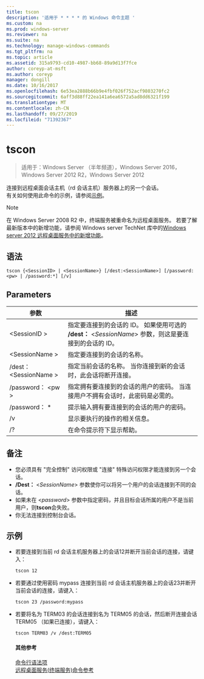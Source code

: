 ```yaml
---
title: tscon
description: '适用于 * * * * 的 Windows 命令主题 '
ms.custom: na
ms.prod: windows-server
ms.reviewer: na
ms.suite: na
ms.technology: manage-windows-commands
ms.tgt_pltfrm: na
ms.topic: article
ms.assetid: 315a9793-cd10-4987-bb68-89a9d13f7fce
author: coreyp-at-msft
ms.author: coreyp
manager: dongill
ms.date: 10/16/2017
ms.openlocfilehash: 6e53ea2888b66b9e4fbf026f752acf9803270fc2
ms.sourcegitcommit: 6aff3d88ff22ea141a6ea6572a5ad8dd6321f199
ms.translationtype: MT
ms.contentlocale: zh-CN
ms.lasthandoff: 09/27/2019
ms.locfileid: "71392367"
---
```

# <a name="tscon"></a>tscon

>适用于：Windows Server （半年频道），Windows Server 2016，Windows Server 2012 R2，Windows Server 2012

连接到远程桌面会话主机（rd 会话主机）服务器上的另一个会话。  
有关如何使用此命令的示例，请参阅[示例](#BKMK_examples)。  

> [!NOTE]  
> 在 Windows Server 2008 R2 中，终端服务被重命名为远程桌面服务。 若要了解最新版本中的新增功能，请参阅 Windows server TechNet 库中的[Windows server 2012 远程桌面服务中的新增功能](https://technet.microsoft.com/library/hh831527)。  

## <a name="syntax"></a>语法  
```  
tscon {<SessionID> | <SessionName>} [/dest:<SessionName>] [/password:<pw> | /password:*] [/v]  
```  
## <a name="parameters"></a>Parameters  

|参数|描述|  
|-------|--------|  
|\<SessionID >|指定要连接到的会话的 ID。 如果使用可选的 **/dest：** <*SessionName*> 参数，则这是要连接到的会话的 ID。|  
|\<SessionName >|指定要连接到的会话的名称。|  
|/dest： \<SessionName >|指定当前会话的名称。 当你连接到新的会话时，此会话将断开连接。|  
|/password： \<pw >|指定拥有要连接到的会话的用户的密码。 当连接用户不拥有会话时，此密码是必需的。|  
|/password： *|提示输入拥有要连接到的会话的用户的密码。|  
|/v|显示要执行的操作的相关信息。|  
|/?|在命令提示符下显示帮助。|  

## <a name="remarks"></a>备注  
-   您必须具有 "完全控制" 访问权限或 "连接" 特殊访问权限才能连接到另一个会话。  
-   **/Dest：** <*SessionName*> 参数使你可以将另一个用户的会话连接到不同的会话。  
-   如果未在 <*password*> 参数中指定密码，并且目标会话所属的用户不是当前用户，则**tscon**会失败。  
-   你无法连接到控制台会话。  

## <a name="BKMK_examples"></a>示例  
- 若要连接到当前 rd 会话主机服务器上的会话12并断开当前会话的连接，请键入：  
  ```  
  tscon 12  
  ```  
- 若要通过使用密码 mypass 连接到当前 rd 会话主机服务器上的会话23并断开当前会话的连接，请键入：  
  ```  
  tscon 23 /password:mypass  
  ```  
- 若要将名为 TERM03 的会话连接到名为 TERM05 的会话，然后断开连接会话 TERM05 （如果已连接），请键入：  
  ```  
  tscon TERM03 /v /dest:TERM05  
  ```  
  #### <a name="additional-references"></a>其他参考  
  [命令行语法项](command-line-syntax-key.md)  
  [远程桌面服务&#40;终端服务&#41;命令参考](remote-desktop-services-terminal-services-command-reference.md)  
